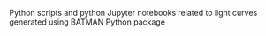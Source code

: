 Python scripts and python Jupyter notebooks related to 
 light curves generated using BATMAN Python package